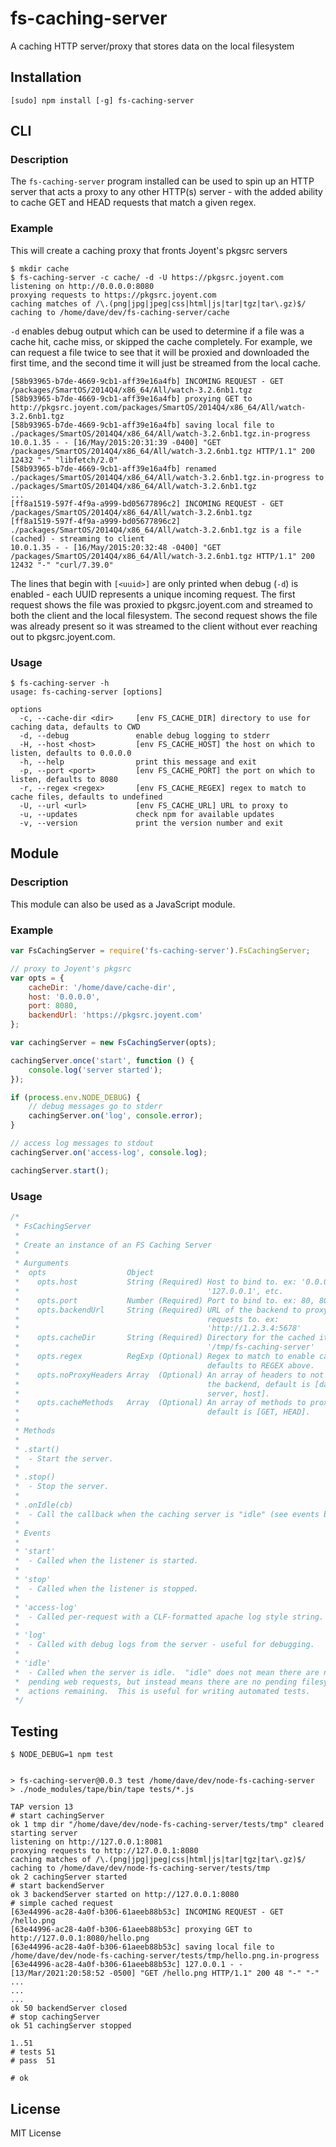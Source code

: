 fs-caching-server
=================

A caching HTTP server/proxy that stores data on the local filesystem

Installation
------------

    [sudo] npm install [-g] fs-caching-server

CLI
---

### Description

The `fs-caching-server` program installed can be used to spin up an HTTP server
that acts a proxy to any other HTTP(s) server - with the added ability to
cache GET and HEAD requests that match a given regex.

### Example

This will create a caching proxy that fronts Joyent's pkgsrc servers

    $ mkdir cache
    $ fs-caching-server -c cache/ -d -U https://pkgsrc.joyent.com
    listening on http://0.0.0.0:8080
    proxying requests to https://pkgsrc.joyent.com
    caching matches of /\.(png|jpg|jpeg|css|html|js|tar|tgz|tar\.gz)$/
    caching to /home/dave/dev/fs-caching-server/cache

`-d` enables debug output which can be used to determine if a file was a cache
hit, cache miss, or skipped the cache completely.  For example, we can request
a file twice to see that it will be proxied and downloaded the first time, and
the second time it will just be streamed from the local cache.

    [58b93965-b7de-4669-9cb1-aff39e16a4fb] INCOMING REQUEST - GET /packages/SmartOS/2014Q4/x86_64/All/watch-3.2.6nb1.tgz
    [58b93965-b7de-4669-9cb1-aff39e16a4fb] proxying GET to http://pkgsrc.joyent.com/packages/SmartOS/2014Q4/x86_64/All/watch-3.2.6nb1.tgz
    [58b93965-b7de-4669-9cb1-aff39e16a4fb] saving local file to ./packages/SmartOS/2014Q4/x86_64/All/watch-3.2.6nb1.tgz.in-progress
    10.0.1.35 - - [16/May/2015:20:31:39 -0400] "GET /packages/SmartOS/2014Q4/x86_64/All/watch-3.2.6nb1.tgz HTTP/1.1" 200 12432 "-" "libfetch/2.0"
    [58b93965-b7de-4669-9cb1-aff39e16a4fb] renamed ./packages/SmartOS/2014Q4/x86_64/All/watch-3.2.6nb1.tgz.in-progress to ./packages/SmartOS/2014Q4/x86_64/All/watch-3.2.6nb1.tgz
    ...
    [ff8a1519-597f-4f9a-a999-bd05677896c2] INCOMING REQUEST - GET /packages/SmartOS/2014Q4/x86_64/All/watch-3.2.6nb1.tgz
    [ff8a1519-597f-4f9a-a999-bd05677896c2] ./packages/SmartOS/2014Q4/x86_64/All/watch-3.2.6nb1.tgz is a file (cached) - streaming to client
    10.0.1.35 - - [16/May/2015:20:32:48 -0400] "GET /packages/SmartOS/2014Q4/x86_64/All/watch-3.2.6nb1.tgz HTTP/1.1" 200 12432 "-" "curl/7.39.0"

The lines that begin with `[<uuid>]` are only printed when debug (`-d`) is
enabled - each UUID represents a unique incoming request.  The first request
shows the file was proxied to pkgsrc.joyent.com and streamed to both the client
and the local filesystem.  The second request shows the file was already
present so it was streamed to the client without ever reaching out to
pkgsrc.joyent.com.

### Usage

    $ fs-caching-server -h
    usage: fs-caching-server [options]

    options
      -c, --cache-dir <dir>     [env FS_CACHE_DIR] directory to use for caching data, defaults to CWD
      -d, --debug               enable debug logging to stderr
      -H, --host <host>         [env FS_CACHE_HOST] the host on which to listen, defaults to 0.0.0.0
      -h, --help                print this message and exit
      -p, --port <port>         [env FS_CACHE_PORT] the port on which to listen, defaults to 8080
      -r, --regex <regex>       [env FS_CACHE_REGEX] regex to match to cache files, defaults to undefined
      -U, --url <url>           [env FS_CACHE_URL] URL to proxy to
      -u, --updates             check npm for available updates
      -v, --version             print the version number and exit

Module
------

### Description

This module can also be used as a JavaScript module.

### Example

``` js
var FsCachingServer = require('fs-caching-server').FsCachingServer;

// proxy to Joyent's pkgsrc
var opts = {
    cacheDir: '/home/dave/cache-dir',
    host: '0.0.0.0',
    port: 8080,
    backendUrl: 'https://pkgsrc.joyent.com'
};

var cachingServer = new FsCachingServer(opts);

cachingServer.once('start', function () {
    console.log('server started');
});

if (process.env.NODE_DEBUG) {
    // debug messages go to stderr
    cachingServer.on('log', console.error);
}

// access log messages to stdout
cachingServer.on('access-log', console.log);

cachingServer.start();
```

### Usage

``` js
/*
 * FsCachingServer
 *
 * Create an instance of an FS Caching Server
 *
 * Aurguments
 *  opts                  Object
 *    opts.host           String (Required) Host to bind to. ex: '0.0.0.0',
 *                                          '127.0.0.1', etc.
 *    opts.port           Number (Required) Port to bind to. ex: 80, 8080, etc.
 *    opts.backendUrl     String (Required) URL of the backend to proxy
 *                                          requests to. ex:
 *                                          'http://1.2.3.4:5678'
 *    opts.cacheDir       String (Required) Directory for the cached items. ex:
 *                                          '/tmp/fs-caching-server'
 *    opts.regex          RegExp (Optional) Regex to match to enable caching,
 *                                          defaults to REGEX above.
 *    opts.noProxyHeaders Array  (Optional) An array of headers to not proxy to
 *                                          the backend, default is [date,
 *                                          server, host].
 *    opts.cacheMethods   Array  (Optional) An array of methods to proxy,
 *                                          default is [GET, HEAD].
 *
 * Methods
 *
 * .start()
 *  - Start the server.
 *
 * .stop()
 *  - Stop the server.
 *
 * .onIdle(cb)
 *  - Call the callback when the caching server is "idle" (see events below).
 *
 * Events
 *
 * 'start'
 *  - Called when the listener is started.
 *
 * 'stop'
 *  - Called when the listener is stopped.
 *
 * 'access-log'
 *  - Called per-request with a CLF-formatted apache log style string.
 *
 * 'log'
 *  - Called with debug logs from the server - useful for debugging.
 *
 * 'idle'
 *  - Called when the server is idle.  "idle" does not mean there are not
 *  pending web requests, but instead means there are no pending filesystem
 *  actions remaining.  This is useful for writing automated tests.
 */
 ```

Testing
-------

```
$ NODE_DEBUG=1 npm test


> fs-caching-server@0.0.3 test /home/dave/dev/node-fs-caching-server
> ./node_modules/tape/bin/tape tests/*.js

TAP version 13
# start cachingServer
ok 1 tmp dir "/home/dave/dev/node-fs-caching-server/tests/tmp" cleared
starting server
listening on http://127.0.0.1:8081
proxying requests to http://127.0.0.1:8080
caching matches of /\.(png|jpg|jpeg|css|html|js|tar|tgz|tar\.gz)$/
caching to /home/dave/dev/node-fs-caching-server/tests/tmp
ok 2 cachingServer started
# start backendServer
ok 3 backendServer started on http://127.0.0.1:8080
# simple cached request
[63e44996-ac28-4a0f-b306-61aeeb88b53c] INCOMING REQUEST - GET /hello.png
[63e44996-ac28-4a0f-b306-61aeeb88b53c] proxying GET to http://127.0.0.1:8080/hello.png
[63e44996-ac28-4a0f-b306-61aeeb88b53c] saving local file to /home/dave/dev/node-fs-caching-server/tests/tmp/hello.png.in-progress
[63e44996-ac28-4a0f-b306-61aeeb88b53c] 127.0.0.1 - - [13/Mar/2021:20:58:52 -0500] "GET /hello.png HTTP/1.1" 200 48 "-" "-"
...
...
...
ok 50 backendServer closed
# stop cachingServer
ok 51 cachingServer stopped

1..51
# tests 51
# pass  51

# ok
```

License
-------

MIT License
